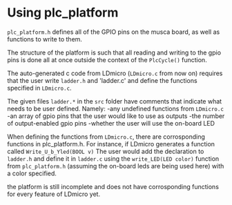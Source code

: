 # Using plc_platform

`plc_platform.h` defines all of the GPIO pins on the musca board, as well as functions to write to them.

The structure of the platform is such that all reading and writing to the gpio pins is done all at once outside the context of the `PlcCycle()` function.

The auto-generated c code from LDmicro (`LDmicro.c` from now on) requires that the user write `ladder.h` and 'ladder.c' and define the functions specified in `LDmicro.c`. 

The given files `ladder.*` in the `src` folder have comments that indicate what needs to be user defined.
Namely:
-any undefined functions from `LDmicro.c`
-an array of gpio pins that the user would like to use as outputs
-the number of output-enabled gpio pins
-whether the user will use the on-board LED

When defining the functions from `LDmicro.c`, there are corrosponding functions in plc_platform.h. 
For instance, if LDmicro generates a function called `Write_U_b_Yled(BOOL v)` The user would add the declaration to `ladder.h` and define it in `ladder.c` using the `write_LED(LED color)` function from `plc_platform.h` (assuming the on-board leds are being used here) with a color specified.

the platform is still incomplete and does not have corrosponding functions for every feature of LDmicro yet. 